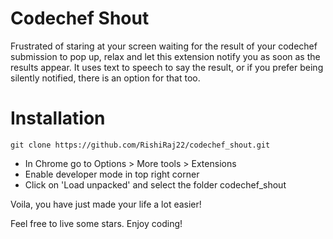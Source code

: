 # Codechef Shout
Frustrated of staring at your screen waiting for the result of your codechef submission to pop up, relax and let this extension notify you as soon as the results appear. It uses text to speech to say the result, or if you prefer being silently notified, there is an option for that too. 

# Installation
```
git clone https://github.com/RishiRaj22/codechef_shout.git
```
* In Chrome go to Options > More tools > Extensions
* Enable developer mode in top right corner
* Click on 'Load unpacked' and select the folder codechef_shout

Voila, you have just made your life a lot easier!


Feel free to live some stars. Enjoy coding!
